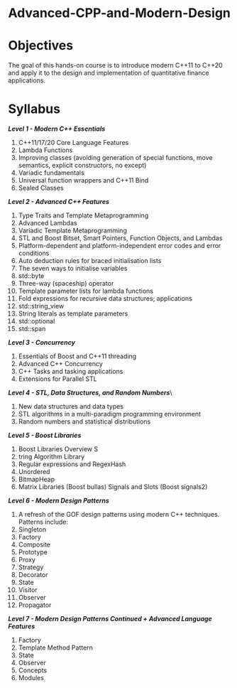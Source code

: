 # Advanced-CPP-and-Modern-Design

# Objectives
The goal of this hands-on course is to introduce modern C++11 to C++20 and apply it to the design
and implementation of quantitative finance applications.

# Syllabus
***Level 1 - Modern C++ Essentials***
1. C++11/17/20 Core Language Features
2. Lambda Functions
2. Improving classes (avoiding generation of special functions, move semantics,
   explicit constructors, no except) 
3. Variadic fundamentals
4. Universal function wrappers and C++11 Bind 
5. Sealed Classes

***Level 2 - Advanced C++ Features***
1. Type Traits and Template Metaprogramming
2. Advanced Lambdas
3. Variadic Template Metaprogramming
4. STL and Boost Bitset, Smart Pointers, Function Objects, and Lambdas
5. Platform-dependent and platform-independent error codes and error conditions
7. Auto deduction rules for braced initialisation lists 
8. The seven ways to initialise variables 
9. std::byte 
10. Three-way (spaceship) operator 
11. Template parameter lists for lambda functions 
12. Fold expressions for recursive data structures; applications 
13. std::string_view 
14. String literals as template parameters 
15. std::optional 
16. std::span

***Level 3 - Concurrency***
1. Essentials of Boost and C++11 threading 
2. Advanced C++ Concurrency 
3. C++ Tasks and tasking applications 
4. Extensions for Parallel STL

***Level 4 - STL, Data Structures, and Random Numbers***\
1. New data structures and data types 
2. STL algorithms in a multi-paradigm programming environment 
3. Random numbers and statistical distributions

***Level 5 - Boost Libraries***
1. Boost Libraries Overview S
2. tring Algorithm Library 
3. Regular expressions and RegexHash 
4. Unordered 
5. BitmapHeap 
6. Matrix Libraries (Boost bullas) Signals and Slots (Boost signals2)

***Level 6 - Modern Design Patterns***
1. A refresh of the GOF design patterns using modern C++ techniques. Patterns include:
2. Singleton
3. Factory
3. Composite
4. Prototype
5. Proxy
6. Strategy
7. Decorator
8. State
9. Visitor
10. Observer
11. Propagator

***Level 7 - Modern Design Patterns Continued + Advanced Language Features***
1. Factory
2. Template Method Pattern
3. State
4. Observer
5. Concepts
6. Modules